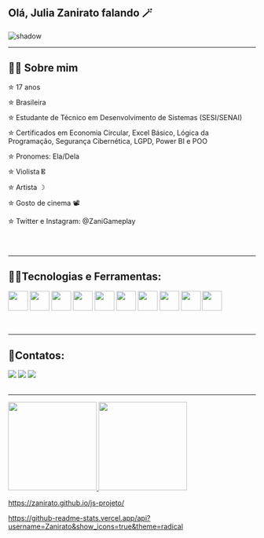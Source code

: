 ## Olá, Julia Zanirato falando 🪄
![shadow](https://github.com/user-attachments/assets/07a1832f-a833-4485-b751-c069db3a2734)

<hr>

## 🙋‍♀️ Sobre mim 

  ✮ 17 anos 

  
  ✮ Brasileira

  
  ✮ Estudante de Técnico em Desenvolvimento de Sistemas (SESI/SENAI)


 ✮ Certificados em Economia Circular, Excel Básico, Lógica da Programação, Segurança Cibernética, LGPD, Power BI e POO
 
  
  ✮ Pronomes: Ela/Dela

  
  ✮ Violista 𝄡

  
  ✮ Artista ☽


  ✮ Gosto de cinema 📽️

  
  ✮ Twitter e Instagram: @ZaniGameplay

<br>
<br>

<hr>

## 👩‍💻Tecnologias e Ferramentas:


<img src="https://cdn.jsdelivr.net/gh/devicons/devicon@latest/icons/cplusplus/cplusplus-original.svg" width="40" height="40"/> <img src="https://cdn.jsdelivr.net/gh/devicons/devicon@latest/icons/html5/html5-original.svg" width="40" height="40"/>  <img src="https://cdn.jsdelivr.net/gh/devicons/devicon@latest/icons/css3/css3-original.svg" width="40" height="40"/> <img src="https://cdn.jsdelivr.net/gh/devicons/devicon@latest/icons/javascript/javascript-original.svg" width="40" height="40"/> <img src="https://cdn.jsdelivr.net/gh/devicons/devicon@latest/icons/php/php-original.svg" width="40" height="40"/> <img src="https://cdn.jsdelivr.net/gh/devicons/devicon@latest/icons/azuresqldatabase/azuresqldatabase-original.svg" width="40" height="40"/> <img src="https://cdn.jsdelivr.net/gh/devicons/devicon@latest/icons/gimp/gimp-original.svg" width="40" height="40"/> <img src="https://cdn.jsdelivr.net/gh/devicons/devicon@latest/icons/mysql/mysql-original.svg" width="40" height="40"/> <img src="https://cdn.jsdelivr.net/gh/devicons/devicon@latest/icons/bootstrap/bootstrap-original.svg" width="40" height="40"/> <img src="https://cdn.jsdelivr.net/gh/devicons/devicon@latest/icons/git/git-original.svg" width="40" height="40"/>


<br>
<hr>
          
## 📱Contatos:
<div>
<a href="https://www.instagram.com/julia_z4ni/" target="_blank"><img loading="lazy" src="https://img.shields.io/badge/-Instagram-%23E4405F?style=for-the-badge&logo=instagram&logoColor=white" target="_blank"></a>
<a href = "mailto:juliazairatoo@gmail.com"><img loading="lazy" src="https://img.shields.io/badge/Gmail-D14836?style=for-the-badge&logo=gmail&logoColor=white" target="_blank"></a>
<a href="www.linkedin.com/in/julia-zanirato-1167b2355" target="_blank"><img loading="lazy" src="https://img.shields.io/badge/-LinkedIn-%230077B5?style=for-the-badge&logo=linkedin&logoColor=white" target="_blank"></a>   
</div>

<br>
<hr>

<div>
<a href="https://github.com/Zanirato">
<img loading="lazy" height="180em" src="https://github-readme-stats.vercel.app/api/top-langs/?username=Zanirato&layout=compact&langs_count=7&theme=dracula"/>
<img loading="lazy" height="180em" src="https://github-readme-stats.vercel.app/api?username=Zanirato&show_icons=true&theme=dracula&include_all_commits=true&count_private=true"/>
</div>


  https://zanirato.github.io/js-projeto/

  

  https://github-readme-stats.vercel.app/api?username=Zanirato&show_icons=true&theme=radical

